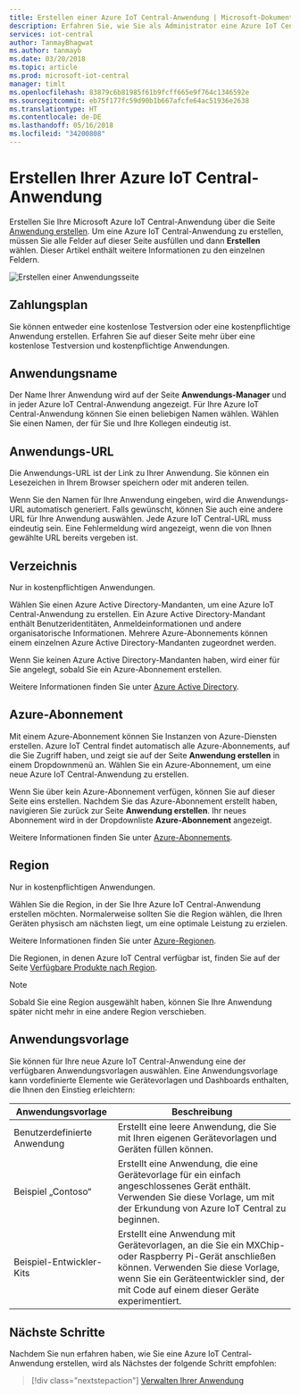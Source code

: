 ```yaml
---
title: Erstellen einer Azure IoT Central-Anwendung | Microsoft-Dokumentation
description: Erfahren Sie, wie Sie als Administrator eine Azure IoT Central-Anwendung erstellen.
services: iot-central
author: TanmayBhagwat
ms.author: tanmayb
ms.date: 03/20/2018
ms.topic: article
ms.prod: microsoft-iot-central
manager: timlt
ms.openlocfilehash: 83879c6b81985f61b9fcff665e9f764c1346592e
ms.sourcegitcommit: eb75f177fc59d90b1b667afcfe64ac51936e2638
ms.translationtype: HT
ms.contentlocale: de-DE
ms.lasthandoff: 05/16/2018
ms.locfileid: "34200808"
---
```

# <a name="create-your-azure-iot-central-application"></a>Erstellen Ihrer Azure IoT Central-Anwendung

Erstellen Sie Ihre Microsoft Azure IoT Central-Anwendung über die Seite [Anwendung erstellen](https://apps.microsoftiotcentral.com/create). Um eine Azure IoT Central-Anwendung zu erstellen, müssen Sie alle Felder auf dieser Seite ausfüllen und dann **Erstellen** wählen. Dieser Artikel enthält weitere Informationen zu den einzelnen Feldern.

![Erstellen einer Anwendungsseite](media\howto-create-application\image1.png)

## <a name="payment-plan"></a>Zahlungsplan

Sie können entweder eine kostenlose Testversion oder eine kostenpflichtige Anwendung erstellen. Erfahren Sie auf dieser Seite mehr über eine kostenlose Testversion und kostenpflichtige Anwendungen.

## <a name="application-name"></a>Anwendungsname

Der Name Ihrer Anwendung wird auf der Seite **Anwendungs-Manager** und in jeder Azure IoT Central-Anwendung angezeigt. Für Ihre Azure IoT Central-Anwendung können Sie einen beliebigen Namen wählen. Wählen Sie einen Namen, der für Sie und Ihre Kollegen eindeutig ist.

## <a name="application-url"></a>Anwendungs-URL

Die Anwendungs-URL ist der Link zu Ihrer Anwendung. Sie können ein Lesezeichen in Ihrem Browser speichern oder mit anderen teilen.

Wenn Sie den Namen für Ihre Anwendung eingeben, wird die Anwendungs-URL automatisch generiert. Falls gewünscht, können Sie auch eine andere URL für Ihre Anwendung auswählen. Jede Azure IoT Central-URL muss eindeutig sein. Eine Fehlermeldung wird angezeigt, wenn die von Ihnen gewählte URL bereits vergeben ist.

## <a name="directory"></a>Verzeichnis

Nur in kostenpflichtigen Anwendungen.

Wählen Sie einen Azure Active Directory-Mandanten, um eine Azure IoT Central-Anwendung zu erstellen. Ein Azure Active Directory-Mandant enthält Benutzeridentitäten, Anmeldeinformationen und andere organisatorische Informationen. Mehrere Azure-Abonnements können einem einzelnen Azure Active Directory-Mandanten zugeordnet werden.

Wenn Sie keinen Azure Active Directory-Mandanten haben, wird einer für Sie angelegt, sobald Sie ein Azure-Abonnement erstellen.

Weitere Informationen finden Sie unter [Azure Active Directory](https://docs.microsoft.com/azure/active-directory/).

## <a name="azure-subscription"></a>Azure-Abonnement

Mit einem Azure-Abonnement können Sie Instanzen von Azure-Diensten erstellen. Azure IoT Central findet automatisch alle Azure-Abonnements, auf die Sie Zugriff haben, und zeigt sie auf der Seite **Anwendung erstellen** in einem Dropdownmenü an. Wählen Sie ein Azure-Abonnement, um eine neue Azure IoT Central-Anwendung zu erstellen.

Wenn Sie über kein Azure-Abonnement verfügen, können Sie auf dieser Seite eins erstellen. Nachdem Sie das Azure-Abonnement erstellt haben, navigieren Sie zurück zur Seite **Anwendung erstellen**. Ihr neues Abonnement wird in der Dropdownliste **Azure-Abonnement** angezeigt.

Weitere Informationen finden Sie unter [Azure-Abonnements](https://docs.microsoft.com/azure/guides/developer/azure-developer-guide#understanding-accounts-subscriptions-and-billing).

## <a name="region"></a>Region

Nur in kostenpflichtigen Anwendungen.

Wählen Sie die Region, in der Sie Ihre Azure IoT Central-Anwendung erstellen möchten. Normalerweise sollten Sie die Region wählen, die Ihren Geräten physisch am nächsten liegt, um eine optimale Leistung zu erzielen.

Weitere Informationen finden Sie unter [Azure-Regionen](https://docs.microsoft.com/en-us/azure/guides/developer/azure-developer-guide#azure-regions).

Die Regionen, in denen Azure IoT Central verfügbar ist, finden Sie auf der Seite [Verfügbare Produkte nach Region](https://azure.microsoft.com/regions/services/).

> [!Note]
> Sobald Sie eine Region ausgewählt haben, können Sie Ihre Anwendung später nicht mehr in eine andere Region verschieben.

## <a name="application-template"></a>Anwendungsvorlage

Sie können für Ihre neue Azure IoT Central-Anwendung eine der verfügbaren Anwendungsvorlagen auswählen. Eine Anwendungsvorlage kann vordefinierte Elemente wie Gerätevorlagen und Dashboards enthalten, die Ihnen den Einstieg erleichtern:

| Anwendungsvorlage | Beschreibung |
| -------------------- | ----------- |
| Benutzerdefinierte Anwendung   | Erstellt eine leere Anwendung, die Sie mit Ihren eigenen Gerätevorlagen und Geräten füllen können. |
| Beispiel „Contoso“       | Erstellt eine Anwendung, die eine Gerätevorlage für ein einfach angeschlossenes Gerät enthält. Verwenden Sie diese Vorlage, um mit der Erkundung von Azure IoT Central zu beginnen. |
| Beispiel-Entwickler-Kits       | Erstellt eine Anwendung mit Gerätevorlagen, an die Sie ein MXChip- oder Raspberry Pi-Gerät anschließen können. Verwenden Sie diese Vorlage, wenn Sie ein Geräteentwickler sind, der mit Code auf einem dieser Geräte experimentiert. |

## <a name="next-steps"></a>Nächste Schritte

Nachdem Sie nun erfahren haben, wie Sie eine Azure IoT Central-Anwendung erstellen, wird als Nächstes der folgende Schritt empfohlen:

> [!div class="nextstepaction"]
> [Verwalten Ihrer Anwendung](howto-administer.md)